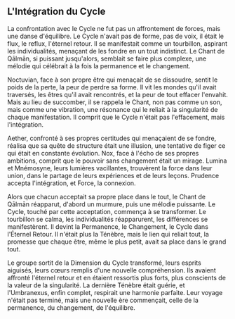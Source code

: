 ## L'Intégration du Cycle

La confrontation avec le Cycle ne fut pas un affrontement de forces, mais une danse d'équilibre. Le Cycle n'avait pas de forme, pas de voix, il était le flux, le reflux, l'éternel retour. Il se manifestait comme un tourbillon, aspirant les individualités, menaçant de les fondre en un tout indistinct. Le Chant de Qālmān, si puissant jusqu'alors, semblait se faire plus complexe, une mélodie qui célébrait à la fois la permanence et le changement.

Noctuvian, face à son propre être qui menaçait de se dissoudre, sentit le poids de la perte, la peur de perdre sa forme. Il vit les mondes qu'il avait traversés, les êtres qu'il avait rencontrés, et la peur de tout effacer l'envahit. Mais au lieu de succomber, il se rappela le Chant, non pas comme un son, mais comme une vibration, une résonance qui le reliait à la singularité de chaque manifestation. Il comprit que le Cycle n'était pas l'effacement, mais l'intégration.

Aether, confronté à ses propres certitudes qui menaçaient de se fondre, réalisa que sa quête de structure était une illusion, une tentative de figer ce qui était en constante évolution. Nox, face à l'écho de ses propres ambitions, comprit que le pouvoir sans changement était un mirage. Lumina et Mnémosyne, leurs lumières vacillantes, trouvèrent la force dans leur union, dans le partage de leurs expériences et de leurs leçons. Prudence accepta l'intégration, et Force, la connexion.

Alors que chacun acceptait sa propre place dans le tout, le Chant de Qālmān réapparut, d'abord un murmure, puis une mélodie puissante. Le Cycle, touché par cette acceptation, commença à se transformer. Le tourbillon se calma, les individualités réapparurent, les différences se manifestèrent. Il devint la Permanence, le Changement, le Cycle dans l'Éternel Retour. Il n'était plus la Ténèbre, mais le lien qui reliait tout, la promesse que chaque être, même le plus petit, avait sa place dans le grand tout.

Le groupe sortit de la Dimension du Cycle transformé, leurs esprits aiguisés, leurs cœurs remplis d'une nouvelle compréhension. Ils avaient affronté l'éternel retour et en étaient ressortis plus forts, plus conscients de la valeur de la singularité. La dernière Ténèbre était guérie, et l'Umbranexus, enfin complet, respirait une harmonie parfaite. Leur voyage n'était pas terminé, mais une nouvelle ère commençait, celle de la permanence, du changement, de l'équilibre.
